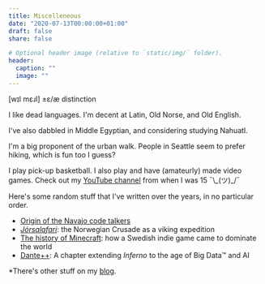 ```yaml
---
title: Miscelleneous
date: "2020-07-13T00:00:00+01:00"
draft: false
share: false

# Optional header image (relative to `static/img/` folder).
header:
  caption: ""
  image: ""
---
```


[wɪl mɛɹl] ±ɛ/æ distinction

I like dead languages. I'm decent at Latin, Old Norse, and Old English.
<!-- Strangely enough, I took a class where we learned Proto Indo European. -->
I've also dabbled in Middle Egyptian, and considering studying Nahuatl.

I'm a big proponent of the urban walk. People in Seattle seem to prefer hiking, which is fun too I guess?

I play pick-up basketball. I also play and have (amateurly) made video games. Check out my [YouTube channel](https://www.youtube.com/snorridevteam) from when I was 15 ¯\\\_(ツ)\_/¯

Here's some random stuff that I've written over the years, in no particular order.

* [Origin of the Navajo code talkers](/files/NavajoCodeTalkers.pdf)
* [*Jórsalafari*](/files/Jorsalafari.pdf): the Norwegian Crusade as a viking expedition
* [The history of Minecraft](https://www.packerintersections.com/the-history-of-minecraft-how-a-swedish-indie-game-came-to-dominate-the-world.html): how a Swedish indie game came to dominate the world
* [Dante++](/files/dantepp.pdf): A chapter extending *Inferno* to the age of Big Data™ and AI

*There's other stuff on my [blog](/post/).